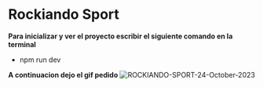 # Rockiando Sport

**Para inicializar y ver el proyecto escribir el siguiente comando
en la terminal**
- npm run dev 

**A continuacion dejo el gif pedido**
![ROCKIANDO-SPORT-24-October-2023](https://github.com/carlavillagra1/ROCKIANDO-react/assets/135766450/dbc2f9ae-762c-4869-ad12-6c74c0ceeda3)

